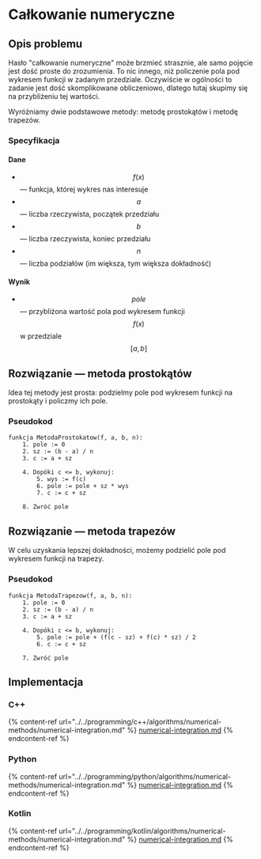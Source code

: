 # Całkowanie numeryczne

## Opis problemu

Hasło "całkowanie numeryczne" może brzmieć strasznie, ale samo pojęcie jest dość proste do zrozumienia. To nic innego, niż policzenie pola pod wykresem funkcji w zadanym przedziale. Oczywiście w ogólności to zadanie jest dość skomplikowane obliczeniowo, dlatego tutaj skupimy się na przybliżeniu tej wartości.

Wyróżniamy dwie podstawowe metody: metodę prostokątów i metodę trapezów.

### Specyfikacja

#### Dane

* $$f(x)$$ — funkcja, której wykres nas interesuje
* $$a$$ — liczba rzeczywista, początek przedziału
* $$b$$ — liczba rzeczywista, koniec przedziału
* $$n$$ — liczba podziałów (im większa, tym większa dokładność)

#### Wynik

* $$pole$$ — przybliżona wartość pola pod wykresem funkcji $$f(x)$$ w przedziale $$[a,b]$$

## Rozwiązanie — metoda prostokątów

Idea tej metody jest prosta: podzielmy pole pod wykresem funkcji na prostokąty i policzmy ich pole.

### Pseudokod

```
funkcja MetodaProstokatow(f, a, b, n):
    1. pole := 0
    2. sz := (b - a) / n
    3. c := a + sz
    
    4. Dopóki c <= b, wykonuj:
        5. wys := f(c)
        6. pole := pole + sz * wys
        7. c := c + sz
        
    8. Zwróć pole
```

## Rozwiązanie — metoda trapezów

W celu uzyskania lepszej dokładności, możemy podzielić pole pod wykresem funkcji na trapezy.

### Pseudokod

```
funkcja MetodaTrapezow(f, a, b, n):
    1. pole := 0
    2. sz := (b - a) / n
    3. c := a + sz
    
    4. Dopóki c <= b, wykonuj:
        5. pole := pole + (f(c - sz) + f(c) * sz) / 2
        6. c := c + sz

    7. Zwróć pole
```

## Implementacja

### C++

{% content-ref url="../../programming/c++/algorithms/numerical-methods/numerical-integration.md" %}
[numerical-integration.md](../../programming/c++/algorithms/numerical-methods/numerical-integration.md)
{% endcontent-ref %}

### Python

{% content-ref url="../../programming/python/algorithms/numerical-methods/numerical-integration.md" %}
[numerical-integration.md](../../programming/python/algorithms/numerical-methods/numerical-integration.md)
{% endcontent-ref %}

### Kotlin

{% content-ref url="../../programming/kotlin/algorithms/numerical-methods/numerical-integration.md" %}
[numerical-integration.md](../../programming/kotlin/algorithms/numerical-methods/numerical-integration.md)
{% endcontent-ref %}
